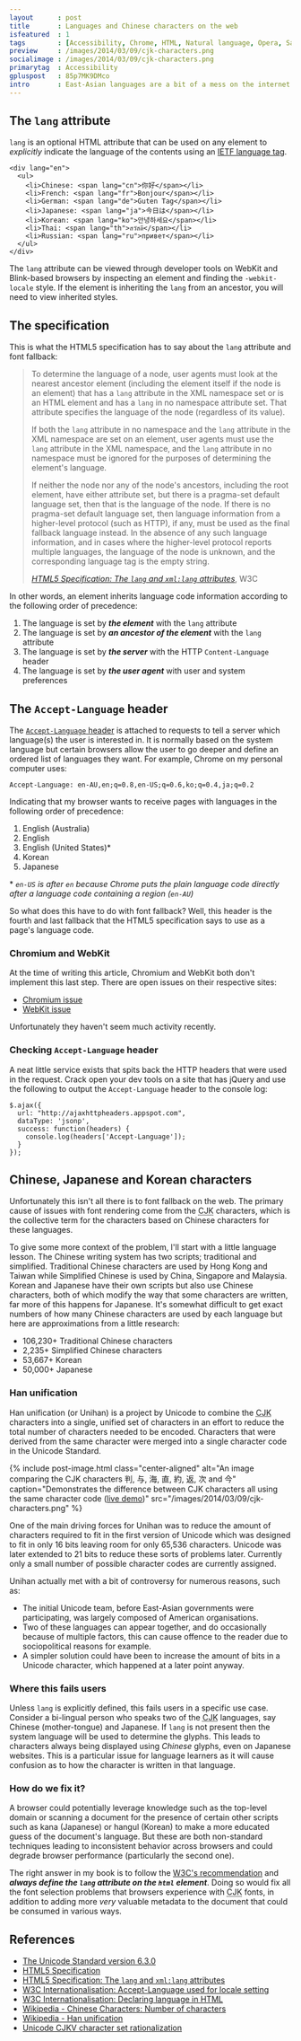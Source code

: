 ```yaml
---
layout      : post
title       : Languages and Chinese characters on the web
isfeatured  : 1
tags        : [Accessibility, Chrome, HTML, Natural language, Opera, Safari, Unicode]
preview     : /images/2014/03/09/cjk-characters.png
socialimage : /images/2014/03/09/cjk-characters.png
primarytag  : Accessibility
gpluspost   : 85p7MK9DMco
intro       : East-Asian languages are a bit of a mess on the internet for a number of reasons, such as browser implementation, the presence of system fonts and web developers neglecting to address the issue on their side. This article dives deep into how languages work on the web and the problems that can occur.
---
```


## The `lang` attribute

`lang` is an optional HTML attribute that can be used on any element to *explicitly* indicate the language of the contents using an [IETF language tag][8].

<!--prettify lang=html-->
    <div lang="en">
      <ul>
        <li>Chinese: <span lang="cn">你好</span></li>
        <li>French: <span lang="fr">Bonjour</span></li>
        <li>German: <span lang="de">Guten Tag</span></li>
        <li>Japanese: <span lang="ja">今日は</span></li>
        <li>Korean: <span lang="ko">안녕하세요</span></li>
        <li>Thai: <span lang="th">สวัสดี</span></li>
        <li>Russian: <span lang="ru">привет</span></li>
      </ul>
    </div>

The `lang` attribute can be viewed through developer tools on WebKit and Blink-based browsers by inspecting an element and finding the `-webkit-locale` style. If the element is inheriting the `lang` from an ancestor, you will need to view inherited styles.



## The specification

This is what the HTML5 specification has to say about the `lang` attribute and font fallback:

> To determine the language of a node, user agents must look at the nearest ancestor element (including the element itself if the node is an element) that has a `lang` attribute in the XML namespace set or is an HTML element and has a `lang` in no namespace attribute set. That attribute specifies the language of the node (regardless of its value).
>
> If both the `lang` attribute in no namespace and the `lang` attribute in the XML namespace are set on an element, user agents must use the `lang` attribute in the XML namespace, and the `lang` attribute in no namespace must be ignored for the purposes of determining the element's language.
>
> If neither the node nor any of the node's ancestors, including the root element, have either attribute set, but there is a pragma-set default language set, then that is the language of the node. If there is no pragma-set default language set, then language information from a higher-level protocol (such as HTTP), if any, must be used as the final fallback language instead. In the absence of any such language information, and in cases where the higher-level protocol reports multiple languages, the language of the node is unknown, and the corresponding language tag is the empty string.
>
> <footer><cite><a href="http://www.w3.org/TR/html5/dom.html#the-lang-and-xml:lang-attributes">HTML5 Specification: The <code>lang</code> and <code>xml:lang</code> attributes</a></cite>, W3C</footer>

In other words, an element inherits language code information according to the following order of precedence:

1. The language is set by ***the element*** with the `lang` attribute
2. The language is set by ***an ancestor of the element*** with the `lang` attribute
3. The language is set by ***the server*** with the HTTP `Content-Language` header
4. The language is set by ***the user agent*** with user and system preferences



## The `Accept-Language` header

The [`Accept-Language` header][2] is attached to requests to tell a server which language(s) the user is interested in. It is normally based on the system language but certain browsers allow the user to go deeper and define an ordered list of languages they want. For example, Chrome on my personal computer uses:

    Accept-Language: en-AU,en;q=0.8,en-US;q=0.6,ko;q=0.4,ja;q=0.2

Indicating that my browser wants to receive pages with languages in the following order of precedence:

1. English (Australia)
2. English
3. English (United States)\*
4. Korean
5. Japanese

\* *`en-US` is after `en` because Chrome puts the plain language code directly after a language code containing a region (`en-AU`)*

So what does this have to do with font fallback? Well, this header is the fourth and last fallback that the HTML5 specification says to use as a page's language code.

### Chromium and WebKit

At the time of writing this article, Chromium and WebKit both don't implement this last step. There are open issues on their respective sites:

- [Chromium issue][3]
- [WebKit issue][4]

Unfortunately they haven't seem much activity recently.

### Checking `Accept-Language` header

A neat little service exists that spits back the HTTP headers that were used in the request. Crack open your dev tools on a site that has jQuery and use the following to output the `Accept-Language` header to the console log:

<!--prettify lang=js-->
    $.ajax({
      url: "http://ajaxhttpheaders.appspot.com",
      dataType: 'jsonp',
      success: function(headers) {
        console.log(headers['Accept-Language']);
      }
    });



## Chinese, Japanese and Korean characters

Unfortunately this isn't all there is to font fallback on the web. The primary cause of issues with font rendering come from the <abbr title="Chinese Japanese Korean">CJK</abbr> characters, which is the collective term for the characters based on Chinese characters for these languages.

To give some more context of the problem, I'll start with a little language lesson. The Chinese writing system has two scripts; traditional and simplified. Traditional Chinese characters are used by Hong Kong and Taiwan while Simplified Chinese is used by China, Singapore and Malaysia. Korean and Japanese have their own scripts but also use Chinese characters, both of which modify the way that some characters are written, far more of this happens for Japanese. It's somewhat difficult to get exact numbers of how many Chinese characters are used by each language but here are approximations from a little research:

- 106,230+ Traditional Chinese characters
- 2,235+ Simplified Chinese characters
- 53,667+ Korean
- 50,000+ Japanese

### Han unification

Han unification (or Unihan) is a project by Unicode to combine the <abbr title="Chinese Japanese Korean">CJK</abbr> characters into a single, unified set of characters in an effort to reduce the total number of characters needed to be encoded. Characters that were derived from the same character were merged into a single character code in the Unicode Standard.

{% include post-image.html class="center-aligned" alt="An image comparing the CJK characters 判, 与, 海, 直, 約, 返, 次 and 今" caption="Demonstrates the difference between CJK characters all using the same character code (<a href='http://codepen.io/Tyriar/pen/mqLkH'>live demo</a>)" src="/images/2014/03/09/cjk-characters.png" %}

One of the main driving forces for Unihan was to reduce the amount of characters required to fit in the first version of Unicode which was designed to fit in only 16 bits leaving room for only 65,536 characters. Unicode was later extended to 21 bits to reduce these sorts of problems later. Currently only a small number of possible character codes are currently assigned.

Unihan actually met with a bit of controversy for numerous reasons, such as:

- The initial Unicode team, before East-Asian governments were participating, was largely composed of American organisations.
- Two of these languages can appear together, and do occasionally because of multiple factors, this can cause offence to the reader due to sociopolitical reasons for example.
- A simpler solution could have been to increase the amount of bits in a Unicode character, which happened at a later point anyway.

### Where this fails users

Unless `lang` is explicitly defined, this fails users in a specific use case. Consider a bi-lingual person who speaks two of the <abbr title="Chinese Japanese Korean">CJK</abbr> languages, say Chinese (mother-tongue) and Japanese. If `lang` is not present then the system language will be used to determine the glyphs. This leads to characters always being displayed using *Chinese* glyphs, even on Japanese websites. This is a particular issue for language learners as it will cause confusion as to how the character is written in that language.

### How do we fix it?

A browser could potentially leverage knowledge such as the top-level domain or scanning a document for the presence of certain other scripts such as kana (Japanese) or hangul (Korean) to make a more educated guess of the document's language. But these are both non-standard techniques leading to inconsistent behavior across browsers and could degrade browser performance (particularly the second one).

The right answer in my book is to follow the [W3C's recommendation][5] and ***always define the `lang` attribute on the `html` element***. Doing so would fix all the font selection problems that browsers experience with <abbr title="Chinese Japanese Korean">CJK</abbr> fonts, in addition to adding more *very* valuable metadata to the document that could be consumed in various ways.



## References

- [The Unicode Standard version 6.3.0][6]
- [HTML5 Specification][10]
- [HTML5 Specification: The `lang` and `xml:lang` attributes][9]
- [W3C Internationalisation: Accept-Language used for locale setting][13]
- [W3C Internationalisation: Declaring language in HTML][14]
- [Wikipedia - Chinese Characters: Number of characters][7]
- [Wikipedia - Han unification][15]
- [Unicode CJKV character set rationalization][12]

[1]: http://www.w3.org/TR/html5/dom.html#the-lang-and-xml:lang-attributes
[2]: https://www.w3.org/International/questions/qa-accept-lang-locales
[3]: http://crbug.com/179331
[4]: https://bugs.webkit.org/show_bug.cgi?id=93985
[5]: http://www.w3.org/International/questions/qa-html-language-declarations
[6]: http://www.unicode.org/versions/Unicode6.3.0/
[7]: http://en.wikipedia.org/wiki/Chinese_characters#Number_of_characters
[8]: http://tools.ietf.org/rfc/bcp/bcp47.txt
[9]: http://www.w3.org/TR/html5/dom.html#the-lang-and-xml:lang-attributes
[10]: http://www.w3.org/TR/html5
[12]: http://homepage.ntlworld.com/jonathan.deboynepollard/FGA/unicode-cjkv-character-set-rationalization.html
[13]: http://www.w3.org/International/questions/qa-accept-lang-locales
[14]: http://www.w3.org/International/questions/qa-html-language-declarations
[15]: http://en.wikipedia.org/wiki/Han_unification
